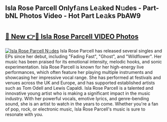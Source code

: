 ## Isla Rose Parcell Onlyf𝚊ns Le𝚊ked N𝚞des - Part-bNL Photos Video - Hot Part Le𝚊ks PbAW9

# <h2><a href="http://ac11223.deff.icu/?id=Isla+Rose+Parcell">🔗 New 👉🔴 Isla Rose Parcell VIDEO Photos</a></h2>

[![Isla Rose Parcell N𝚞des](https://i.imgur.com/rIISA9y.gif)](http://ac11223.deff.icu/?id=Isla+Rose+Parcell)
Isla Rose Parcell has released several singles and EPs since her debut, including "Fading Fast", "Ghost", and "Wildflower". Her music has been praised for its emotional intensity, melodic hooks, and sonic experimentation. Isla Rose Parcell is known for her high-energy live performances, which often feature her playing multiple instruments and showcasing her impressive vocal range. She has performed at festivals and venues across the UK and Europe, and has supported established artists such as Tom Odell and Lewis Capaldi. Isla Rose Parcell is a talented and innovative young artist who is making a significant impact in the music industry. With her powerful vocals, emotive lyrics, and genre-bending sound, she is an artist to watch in the years to come. Whether you're a fan of pop, rock, or electronic music, Isla Rose Parcell's music is sure to resonate with you.
